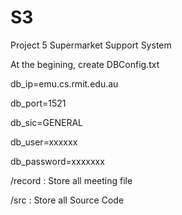 # S3
Project 5 Supermarket Support System

At the begining, create DBConfig.txt

db_ip=emu.cs.rmit.edu.au

db_port=1521

db_sic=GENERAL

db_user=xxxxxx

db_password=xxxxxxx


/record : Store all meeting file

/src : Store all Source Code
